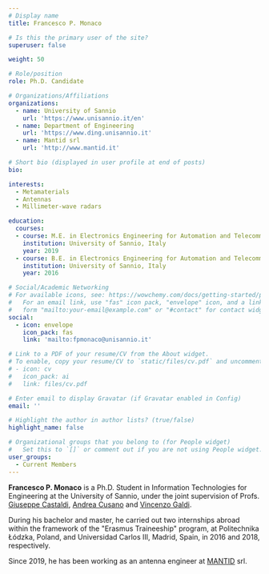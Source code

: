 ```yaml
---
# Display name
title: Francesco P. Monaco

# Is this the primary user of the site?
superuser: false

weight: 50

# Role/position
role: Ph.D. Candidate

# Organizations/Affiliations
organizations:
  - name: University of Sannio
    url: 'https://www.unisannio.it/en'
  - name: Department of Engineering
    url: 'https://www.ding.unisannio.it'
  - name: Mantid srl
    url: 'http://www.mantid.it'

# Short bio (displayed in user profile at end of posts)
bio:

interests:
  - Metamaterials
  - Antennas
  - Millimeter-wave radars

education:
  courses:
  - course: M.E. in Electronics Engineering for Automation and Telecommunications
    institution: University of Sannio, Italy
    year: 2019
  - course: B.E. in Electronics Engineering for Automation and Telecommunications
    institution: University of Sannio, Italy
    year: 2016

# Social/Academic Networking
# For available icons, see: https://wowchemy.com/docs/getting-started/page-builder/#icons
#   For an email link, use "fas" icon pack, "envelope" icon, and a link in the
#   form "mailto:your-email@example.com" or "#contact" for contact widget.
social:
  - icon: envelope
    icon_pack: fas
    link: 'mailto:fpmonaco@unisannio.it'

# Link to a PDF of your resume/CV from the About widget.
# To enable, copy your resume/CV to `static/files/cv.pdf` and uncomment the lines below.
# - icon: cv
#   icon_pack: ai
#   link: files/cv.pdf

# Enter email to display Gravatar (if Gravatar enabled in Config)
email: ''

# Highlight the author in author lists? (true/false)
highlight_name: false

# Organizational groups that you belong to (for People widget)
#   Set this to `[]` or comment out if you are not using People widget.
user_groups:
  - Current Members
---
```


**Francesco P. Monaco** is a Ph.D. Student in Information Technologies for Engineering at the University of Sannio, under the joint supervision of Profs. [Giuseppe Castaldi](/author/giuseppe-castaldi), [Andrea Cusano](https://www.unisannio.it/it/user/627/ricerca) and [Vincenzo Galdi](/author/vincenzo-galdi).

During his bachelor and master, he carried out two internships abroad within the framework of the "Erasmus Traineeship" program, at Politechnika Łódzka, Poland, and Universidad Carlos III, Madrid, Spain, in 2016 and 2018, respectively.

Since 2019, he has been working as an antenna engineer at [MANTID](/spinoff/mantid) srl.
